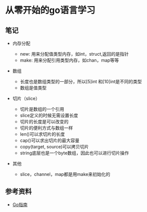 # 从零开始的go语言学习



## 笔记
- 内存分配
    - new: 用来分配值类型内存，如int，struct,返回的是指针
    - make: 用来分配引用类型内存，如chan，map等等

- 数组
    - 长度也是数组类型的一部分，所以[5]int 和[10]int是不同的类型
    - 数组是值类型

- 切片（slice）
    - 切片是数组的一个引用
    - slice定义的时候无需设置长度
    - 切片的长度是可以改变的
    - 切片的便利方式与数组一样
    - len()可以求切片的长度
    - cap()可以求出切片的最大容量
    - copy(target, source)可以拷贝切片
    - string底层也是一个byte数组，因此也可以进行切片操作






- 其他
    - slice，channel，map都是用make来初始化的

## 参考资料

- [Go指南](http://go-tour-zh.appspot.com/welcome/1)
